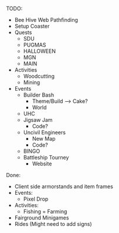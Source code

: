 TODO:

* Bee Hive Web Pathfinding
* Setup Coaster
* Quests
    - SDU
    - PUGMAS
    - HALLOWEEN
    - MGN
    - MAIN
* Activities
    - Woodcutting
    - Mining
* Events
    - Builder Bash
        - Theme/Build --> Cake?
        - World
    - UHC
    - Jigsaw Jam
        - Code?
    - Uncivil Engineers
        - New Map
        - Code?
    - BINGO
    - Battleship Tourney
        - Website

Done:
* Client side armorstands and item frames
* Events:
    - Pixel Drop
* Activities:
    - Fishing = Farming
* Fairground Minigames
* Rides (Might need to add signs)